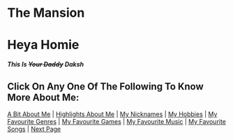 # The Mansion

# Heya Homie 
***This Is ~~Your Daddy~~ Daksh*** 

## Click On Any One Of The Following To Know More About Me:

[A Bit About Me](/abt.md) | [Highlights About Me](/highlights.md) | [My Nicknames](/nicks.md) | [My Hobbies](/hobbie.md) | [My Favourite Genres](/genres.md) | [My Favourite Games](/games.md) | [My Favourite Music](/music.md) | [My Favourite Songs](/songs.md) | [Next Page](/abt.md)
